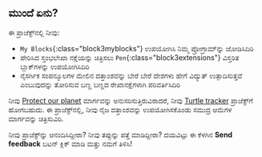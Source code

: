 ## ಮುಂದೆ ಏನು?

ಈ ಪ್ರಾಜೆಕ್ಟ್‌ನಲ್ಲಿ ನೀವು:

+ `My Blocks`{:class="block3myblocks"} ಉಪಯೋಗಿಸಿ ನಿಮ್ಮ ಪ್ರೋಗ್ರಾಮ್‌ನ್ನು ಜೋಡಿಸಿದಿರಿ
+ ಪೇರಿಸಿದ ಸ್ತಂಭಲೇಖಾ ನಕ್ಷೆಯನ್ನು ಚಿತ್ರಿಸಲು `Pen`{:class="block3extensions"} ವಿಸ್ತರಿತ ಬ್ಲಾಕ್‌ಗಳನ್ನು ಉಪಯೋಗಿಸಿದಿರಿ
+ ನೈಸರ್ಗಿಕ ಸಂಪನ್ಮೂಲಗಳ ಮೇಲಿನ ದತ್ತಾಂಶವನ್ನು ಬೇರೆ ಬೇರೆ ದೇಶಗಳು ಹೇಗೆ ವಿದ್ಯುತ್‌ ಉತ್ಪಾದಿಸುತ್ತವೆ ಎಂಬುವುದನ್ನು ತೋರಿಸುವ ಬಣ್ಣ ಬಣ್ಣದ ರೇಖಾನಕ್ಷೆಗಳಾಗಿ ಪರಿವರ್ತಿಸಿದಿರಿ

ನೀವು [Protect our planet](https://projects.raspberrypi.org/kn-IN/raspberrypi/protect-our-planet) ಮಾರ್ಗವನ್ನು ಅನುಸರಿಸುತ್ತಿರುವಿರಾದರೆ, ನೀವು [Turtle tracker](https://projects.raspberrypi.org/kn-IN/projects/turtle-tracker) ಪ್ರಾಜೆಕ್ಟ್‌ಗೆ ಹೋಗಬಹುದು. ಈ ಪ್ರಾಜೆಕ್ಟ್‌ನಲ್ಲಿ, ನೀವು ನೈಜ ದತ್ತಾಂಶವನ್ನು ಉಪಯೋಗಿಸಕೊಂಡು ಸಮುದ್ರ ಆಮೆಗಳ ಮಾರ್ಗವನ್ನು ಚಿತ್ರಿಸುವಿರಿ.

ನೀವು ಪ್ರಾಜೆಕ್ಟ್‌ನ್ನು ಆನಂದಿಸಿದ್ದೀರಾ? ನೀವು ತಪ್ಪುನ್ನು ಪತ್ತೆ ಮಾಡಿದ್ದೀರಾ? ದಯವಿಟ್ಟು ಈ ಕೆಳಗಿನ **Send feedback** ಬಟನ್‌ ಕ್ಲಿಕ್‌ ಮಾಡಿ ಮತ್ತು ನಮಗೆ ತಿಳಿಸಿ!
